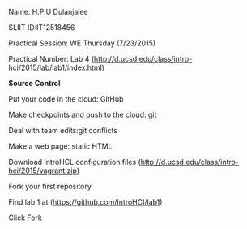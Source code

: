 
Name: H.P.U Dulanjalee

SLIIT ID:IT12518456

Practical Session: WE Thursday (7/23/2015)

Practical Number: Lab 4 (http://d.ucsd.edu/class/intro-hci/2015/lab/lab1/index.html)

**Source Control**

Put your code in the cloud: GitHub

Make checkpoints and push to the cloud: git

Deal with team edits:git conflicts

Make a web page: static HTML

Download IntroHCL configuration files (http://d.ucsd.edu/class/intro-hci/2015/vagrant.zip)

Fork your first repository

Find lab 1 at  (https://github.com/IntroHCI/lab1)

Click Fork


